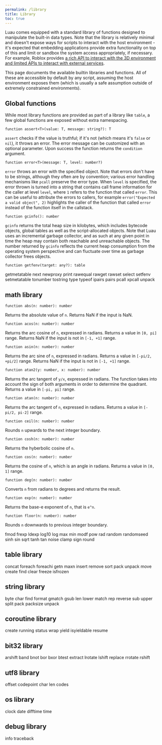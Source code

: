 ```yaml
---
permalink: /library
title: Library
toc: true
---
```


Luau comes equipped with a standard library of functions designed to manipulate the built-in data types. Note that the library is relatively minimal and doesn't expose ways for
scripts to interact with the host environment - it's expected that embedding applications provide extra functionality on top of this and limit or sandbox the system access
appropriately, if necessary. For example, Roblox provides [a rich API to interact with the 3D environment and limited APIs to interact with external services](https://developer.roblox.com/en-us/api-reference).

This page documents the available builtin libraries and functions. All of these are accessible by default by any script, assuming the host environment exposes them (which is usually a safe assumption outside of extremely constrained environments).

## Global functions

While most library functions are provided as part of a library like `table`, a few global functions are exposed without extra namespacing.

```
function assert<T>(value: T, message: string?): T
```

`assert` checks if the value is truthful; if it's not (which means it's `false` or `nil`), it throws an error. The error message can be customized with an optional parameter.
Upon success the function returns the `condition` argument.

```
function error<T>(message: T, level: number?)
```

`error` throws an error with the specified object. Note that errors don't have to be strings, although they often are by convention; various error handling mechanisms like `pcall`
preserve the error type. When `level` is specified, the error thrown is turned into a string that contains call frame information for the caller at level `level`, where `1` refers
to the function that called `error`. This can be useful to attribute the errors to callers, for example `error("Expected a valid object", 2)` highlights the caller of the function
that called `error` instead of the function itself in the callstack.

```
function gcinfo(): number
```

`gcinfo` returns the total heap size in kilobytes, which includes bytecode objects, global tables as well as the script-allocated objects. Note that Luau uses an incremental
garbage collector, and as such at any given point in time the heap may contain both reachable and unreachable objects. The number returned by `gcinfo` reflects the current heap
consumption from the operating system perspective and can fluctuate over time as garbage collector frees objects.

```
function getfenv(target: any?): table
```

getmetatable
next
newproxy
print
rawequal
rawget
rawset
select
setfenv
setmetatable
tonumber
tostring
type
typeof
ipairs
pairs
pcall
xpcall
unpack

## math library

```
function abs(n: number): number
```

Returns the absolute value of `n`. Returns NaN if the input is NaN. 

```
function acos(n: number): number
```

Returns the arc cosine of `n`, expressed in radians. Returns a value in `[0, pi]` range. Returns NaN if the input is not in `[-1, +1]` range.

```
function asin(n: number): number
```

Returns the arc sine of `n`, expressed in radians. Returns a value in `[-pi/2, +pi/2]` range. Returns NaN if the input is not in `[-1, +1]` range.

```
function atan2(y: number, x: number): number
```

Returns the arc tangent of `y/x`, expressed in radians. The function takes into account the sign of both arguments in order to determine the quadrant. Returns a value in `[-pi, pi]` range.

```
function atan(n: number): number
```

Returns the arc tangent of `n`, expressed in radians. Returns a value in `[-pi/2, pi-2]` range.

```
function ceil(n: number): number
```

Rounds `n` upwards to the next integer boundary.

```
function cosh(n: number): number
```

Returns the hyberbolic cosine of `n`.

```
function cos(n: number): number
```

Returns the cosine of `n`, which is an angle in radians. Returns a value in `[0, 1]` range.

```
function deg(n: number): number
```

Converts `n` from radians to degrees and returns the result.

```
function exp(n: number): number
```

Returns the base-e exponent of `n`, that is `e^n`.

```
function floor(n: number): number
```

Rounds `n` downwards to previous integer boundary.

fmod
frexp
ldexp
log10
log
max
min
modf
pow
rad
random
randomseed
sinh
sin
sqrt
tanh
tan
noise
clamp
sign
round

## table library

concat
foreach
foreachi
getn
maxn
insert
remove
sort
pack
unpack
move
create
find
clear
freeze
isfrozen

## string library

byte
char
find
format
gmatch
gsub
len
lower
match
rep
reverse
sub
upper
split
pack
packsize
unpack

## coroutine library

create
running
status
wrap
yield
isyieldable
resume

## bit32 library

arshift
band
bnot
bor
bxor
btest
extract
lrotate
lshift
replace
rrotate
rshift

## utf8 library

offset
codepoint
char
len
codes

## os library

clock
date
difftime
time

## debug library

info
traceback
